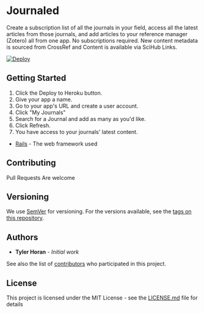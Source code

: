 # Journaled

Create a subscription list of all the journals in your field, access all the latest articles from those journals, and add articles to your reference manager (Zotero) all from one app. No subscriptions required. New content metadata is sourced from CrossRef and Content is available via SciHub Links.

[![Deploy](https://www.herokucdn.com/deploy/button.svg)](https://heroku.com/deploy)

## Getting Started

1. Click the Deploy to Heroku button.
2. Give your app a name.
3. Go to your app's URL and create a user account.
4. Click "My Journals"
5. Search for a Journal and add as many as you'd like.
6. Click Refresh.
7. You have access to your journals' latest content.

* [Rails](https://rubyonrails.org) - The web framework used

## Contributing

Pull Requests Are welcome

## Versioning

We use [SemVer](http://semver.org/) for versioning. For the versions available, see the [tags on this repository](https://github.com/your/project/tags).

## Authors

* **Tyler Horan** - *Initial work*

See also the list of [contributors](https://github.com/tylerhoran/journaled/contributors) who participated in this project.

## License

This project is licensed under the MIT License - see the [LICENSE.md](LICENSE.md) file for details

